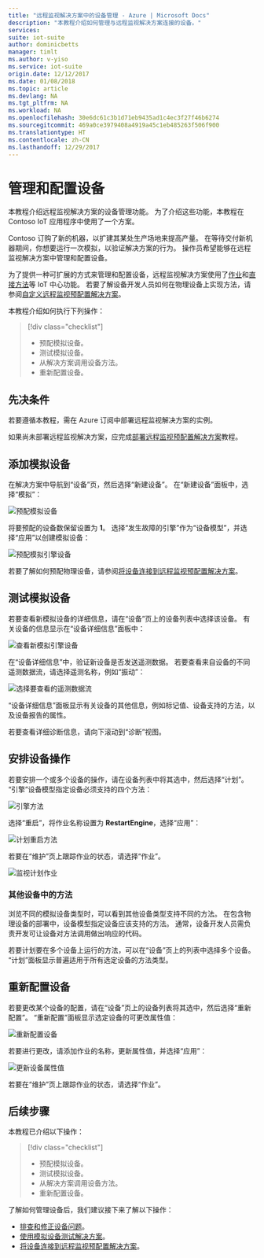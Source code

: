 ```yaml
---
title: "远程监视解决方案中的设备管理 - Azure | Microsoft Docs"
description: "本教程介绍如何管理与远程监视解决方案连接的设备。"
services: 
suite: iot-suite
author: dominicbetts
manager: timlt
ms.author: v-yiso
ms.service: iot-suite
origin.date: 12/12/2017
ms.date: 01/08/2018
ms.topic: article
ms.devlang: NA
ms.tgt_pltfrm: NA
ms.workload: NA
ms.openlocfilehash: 30e6dc61c3b1d71eb9435ad1c4ec3f27f46b6274
ms.sourcegitcommit: 469a0ce3979408a4919a45c1eb485263f506f900
ms.translationtype: HT
ms.contentlocale: zh-CN
ms.lasthandoff: 12/29/2017
---
```

# <a name="manage-and-configure-your-devices"></a>管理和配置设备

本教程介绍远程监视解决方案的设备管理功能。 为了介绍这些功能，本教程在 Contoso IoT 应用程序中使用了一个方案。

Contoso 订购了新的机器，以扩建其某处生产场地来提高产量。 在等待交付新机器期间，你想要运行一次模拟，以验证解决方案的行为。 操作员希望能够在远程监视解决方案中管理和配置设备。

为了提供一种可扩展的方式来管理和配置设备，远程监视解决方案使用了[作业](../iot-hub/iot-hub-devguide-jobs.md)和[直接方法](../iot-hub/iot-hub-devguide-direct-methods.md)等 IoT 中心功能。 若要了解设备开发人员如何在物理设备上实现方法，请参阅[自定义远程监视预配置解决方案](iot-suite-remote-monitoring-customize.md)。

本教程介绍如何执行下列操作：

>[!div class="checklist"]
> * 预配模拟设备。
> * 测试模拟设备。
> * 从解决方案调用设备方法。
> * 重新配置设备。

## <a name="prerequisites"></a>先决条件

若要遵循本教程，需在 Azure 订阅中部署远程监视解决方案的实例。

如果尚未部署远程监视解决方案，应完成[部署远程监视预配置解决方案](iot-suite-remote-monitoring-deploy.md)教程。

## <a name="add-a-simulated-device"></a>添加模拟设备

在解决方案中导航到“设备”页，然后选择“新建设备”。 在“新建设备”面板中，选择“模拟”：

![预配模拟设备](./media/iot-suite-remote-monitoring-manage/devicesprovision.png)

将要预配的设备数保留设置为 **1**。 选择“发生故障的引擎”作为“设备模型”，并选择“应用”以创建模拟设备：

![预配模拟引擎设备](./media/iot-suite-remote-monitoring-manage/devicesprovisionengine.png)

若要了解如何预配物理设备，请参阅[将设备连接到远程监视预配置解决方案](iot-suite-connecting-devices-node.md)。

## <a name="test-the-simulated-device"></a>测试模拟设备

若要查看新模拟设备的详细信息，请在“设备”页上的设备列表中选择该设备。 有关设备的信息显示在“设备详细信息”面板中：

![查看新模拟引擎设备](./media/iot-suite-remote-monitoring-manage/devicesviewnew.png)

在“设备详细信息”中，验证新设备是否发送遥测数据。 若要查看来自设备的不同遥测数据流，请选择遥测名称，例如“振动”：

![选择要查看的遥测数据流](./media/iot-suite-remote-monitoring-manage/devicesvibration.png)

“设备详细信息”面板显示有关设备的其他信息，例如标记值、设备支持的方法，以及设备报告的属性。

若要查看详细诊断信息，请向下滚动到“诊断”视图。

## <a name="act-on-a-device"></a>安排设备操作

若要安排一个或多个设备的操作，请在设备列表中将其选中，然后选择“计划”。 “引擎”设备模型指定设备必须支持的四个方法：

![引擎方法](./media/iot-suite-remote-monitoring-manage/devicesmethods.png)

选择“重启”，将作业名称设置为 **RestartEngine**，选择“应用”：

![计划重启方法](./media/iot-suite-remote-monitoring-manage/devicesrestartengine.png)

若要在“维护”页上跟踪作业的状态，请选择“作业”。

![监视计划作业](./media/iot-suite-remote-monitoring-manage/maintenancerestart.png)

### <a name="methods-in-other-devices"></a>其他设备中的方法

浏览不同的模拟设备类型时，可以看到其他设备类型支持不同的方法。 在包含物理设备的部署中，设备模型指定设备应该支持的方法。 通常，设备开发人员需负责开发可让设备对方法调用做出响应的代码。

若要计划要在多个设备上运行的方法，可以在“设备”页上的列表中选择多个设备。 “计划”面板显示普遍适用于所有选定设备的方法类型。

## <a name="reconfigure-a-device"></a>重新配置设备

若要更改某个设备的配置，请在“设备”页上的设备列表将其选中，然后选择“重新配置”。 “重新配置”面板显示选定设备的可更改属性值：

![重新配置设备](./media/iot-suite-remote-monitoring-manage/devicesreconfigure.png)

若要进行更改，请添加作业的名称，更新属性值，并选择“应用”：

![更新设备属性值](./media/iot-suite-remote-monitoring-manage/devicesreconfigurephysical.png)

若要在“维护”页上跟踪作业的状态，请选择“作业”。

## <a name="next-steps"></a>后续步骤

本教程已介绍以下操作：

<!-- Repeat task list from intro -->
>[!div class="checklist"]
> * 预配模拟设备。
> * 测试模拟设备。
> * 从解决方案调用设备方法。
> * 重新配置设备。

了解如何管理设备后，我们建议接下来了解以下操作：

* [排查和修正设备问题](iot-suite-remote-monitoring-maintain.md)。
* [使用模拟设备测试解决方案](iot-suite-remote-monitoring-test.md)。
* [将设备连接到远程监视预配置解决方案](iot-suite-connecting-devices-node.md)。

<!-- Next tutorials in the sequence -->